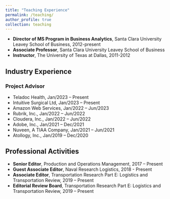 ```yaml
---
title: "Teaching Experience"
permalink: /teaching/
author_profile: true
collection: teaching
---
```

<div>   
    <ul>
        <li>
          <strong>Director of MS Program in Business Analytics</strong>, Santa Clara University Leavey School of Business, 2012-present
        </li>
        <li>
          <strong>Associate Professor</strong>, Santa Clara University Leavey School of Business
        </li>
        <li>
          <strong>Instructor</strong>, The University of Texas at Dallas, 2011-2012
        </li>
    </ul>
</div>

</div>
    <h2>Industry Experience</h2>
    <h3>Project Advisor</h3>
    <ul>
        <li>Teladoc Health, Jan/2023 – Present</li>
        <li>Intuitive Surgical Ltd, Jan/2023 – Present</li>
        <li>Amazon Web Services, Jan/2022 – Jun/2023</li>
        <li>Rubrik, Inc., Jan/2022 – Jun/2022</li>
        <li>Cloudera, Inc., Jan/2022 – Jun/2022</li>
        <li>Adobe, Inc., Jan/2021 – Dec/2021</li>
        <li>Nuveen, A TIAA Company, Jan/2021 – Jun/2021</li>
        <li>Atollogy, Inc., Jan/2019 – Dec/2020</li>
    </ul>
</div>
</div>
    <h2>Professional Activities</h2>
<ul>
    <li>
        <strong>Senior Editor</strong>, Production and Operations Management, 2017 – Present
    </li>
    <li>
        <strong>Guest Associate Editor</strong>, Naval Research Logistics, 2018 - Present
    </li>
    <li>
        <strong>Associate Editor</strong>, Transportation Research Part E: Logistics and Transportation Review, 2019 – Present
    </li>
    <li>
        <strong>Editorial Review Board</strong>, Transportation Research Part E: Logistics and Transportation Review, 2019 – Present
    </li>
</ul>
</div>
